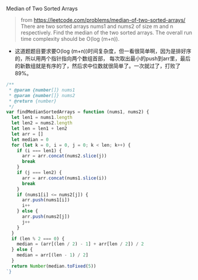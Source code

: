 Median of Two Sorted Arrays
>from https://leetcode.com/problems/median-of-two-sorted-arrays/
  There are two sorted arrays nums1 and nums2 of size m and n respectively.
  Find the median of the two sorted arrays. The overall run time complexity should be O(log (m+n)).
* 这道题题目要求要O(log (m+n))时间复杂度，但一看很简单啊，因为是排好序的，所以用两个指针指向两个数组首部，
每次取出最小的push到arr里，最后的新数组就是有序的了，然后求中位数就很简单了。一次就过了，打败了89%。
```javascript
/**
 * @param {number[]} nums1
 * @param {number[]} nums2
 * @return {number}
 */
var findMedianSortedArrays = function (nums1, nums2) {
  let len1 = nums1.length
  let len2 = nums2.length
  let len = len1 + len2
  let arr = []
  let median = 0
  for (let k = 0, i = 0, j = 0; k < len; k++) {
    if (i === len1) {
      arr = arr.concat(nums2.slice(j))
      break
    }
    if (j === len2) {
      arr = arr.concat(nums1.slice(i))
      break
    }
    if (nums1[i] <= nums2[j]) {
      arr.push(nums1[i])
      i++
    } else {
      arr.push(nums2[j])
      j++
    }
  }
  if (len % 2 === 0) {
    median = (arr[(len / 2) - 1] + arr[len / 2]) / 2
  } else {
    median = arr[(len - 1) / 2]
  }
  return Number(median.toFixed(5))
`}
````